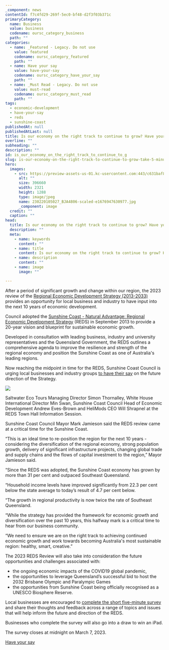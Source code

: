 ```yaml
---
_component: news
contentId: f7c4fd29-269f-5ec0-bf48-d2f3f03b371c
primaryCategory:
  name: Business
  value: business
  codename: oursc_category_business
  path: ""
categories:
  - name: _Featured - Legacy. Do not use
    value: featured
    codename: oursc_category_featured
    path: ""
  - name: Have your say
    value: have-your-say
    codename: oursc_category_have_your_say
    path: ""
  - name: _Must Read - Legacy. Do not use
    value: must-read
    codename: oursc_category_must_read
    path: ""
tags:
  - economic-development
  - have-your-say
  - reds
  - sunshine-coast
publishedAt: null
publishedAtLast: null
title: Is our economy on the right track to continue to grow? Have your say
overline: ""
subheading: ""
description: ""
id: is_our_economy_on_the_right_track_to_continue_to_g
slug: is-our-economy-on-the-right-track-to-continue-to-grow-take-5-minutes-and-have-your-say
hero:
  images:
    - src: https://preview-assets-us-01.kc-usercontent.com:443/c631baf8-1b46-001f-580c-d0001b68b4a8/576d1f8f-bce2-4f3e-b29a-bb961d16b661/230220105027_BJA4806-scaled-e1676947630977.jpg
      alt: ""
      size: 396660
      width: 2321
      height: 1288
      type: image/jpeg
      name: 230220105027_BJA4806-scaled-e1676947630977.jpg
      _component: image
  credit: ""
  caption: ""
head:
  title: Is our economy on the right track to continue to grow? Have your say
  description: ""
  meta:
    - name: keywords
      content: ""
    - name: title
      content: Is our economy on the right track to continue to grow? Have your say
    - name: description
      content: ""
    - name: image
      image: ""

---
```

After a period of significant growth and change within our region, the 2023 review of the [Regional Economic Development Strategy (2013-2033)](https://www.sunshinecoast.qld.gov.au/Council/Planning-and-Projects/Regional-Strategies/Regional-Economic-Development-Strategy-2013-to-2033)
&#x20;provides an opportunity for local business and industry to have input into the next 10 years of economic development. 

Council adopted the [Sunshine Coast - Natural Advantage: Regional Economic Development Strategy](https://invest.sunshinecoast.qld.gov.au/wp-content/uploads/2022/02/regional_economic_development_strategy_2013.pdf)
&#x20;(REDS) in September 2013 to provide a 20-year vision and blueprint for sustainable economic growth.

Developed in consultation with leading business, industry and university representatives and the Queensland Government, the REDS outlines a comprehensive agenda to improve the resilience and strength of the regional economy and position the Sunshine Coast as one of Australia's leading regions.

Now reaching the midpoint in time for the REDS, Sunshine Coast Council is urging local businesses and industry groups [to have their say](https://www.surveymonkey.com/r/QK6D2YG)
&#x20;on the future direction of the Strategy.

![](https://preview-assets-us-01.kc-usercontent.com:443/c631baf8-1b46-001f-580c-d0001b68b4a8/9a88092d-2a80-4c43-9b77-0b5e4005fe86/230220092435_BJA4726-1-1024x600.jpg)

Saltwater Eco Tours Managing Director Simon Thornalley, White House International Director Min Swan, Sunshine Coast Council Head of Economic Development Andrew Eves-Brown and HeliMods CEO Will Shrapnel at the REDS Town Hall Information Session.

Sunshine Coast Council Mayor Mark Jamieson said the REDS review came at a critical time for the Sunshine Coast.

“This is an ideal time to re-position the region for the next 10 years - considering the diversification of the regional economy, strong population growth, delivery of significant infrastructure projects, changing global trade and supply chains and the flows of capital investment to the region,” Mayor Jamieson said.

“Since the REDS was adopted, the Sunshine Coast economy has grown by more than 31 per cent and outpaced Southeast Queensland.

“Household income levels have improved significantly from 22.3 per cent below the state average to today’s result of 4.7 per cent below.

“The growth in regional productivity is now twice the rate of Southeast Queensland.

“While the strategy has provided the framework for economic growth and diversification over the past 10 years, this halfway mark is a critical time to hear from our business community.

“We need to ensure we are on the right track to achieving continued economic growth and work towards becoming Australia's most sustainable region: healthy, smart, creative.”

The 2023 REDS Review will also take into consideration the future opportunities and challenges associated with:

*   the ongoing economic impacts of the COVID19 global pandemic,
*   the opportunities to leverage Queensland’s successful bid to host the 2032 Brisbane Olympic and Paralympic Games
*   the opportunities from Sunshine Coast being officially recognised as a UNESCO Biosphere Reserve.

Local businesses are encouraged to [complete the short five-minute survey](https://www.surveymonkey.com/r/QK6D2YG)
&#x20;and share their thoughts and feedback across a range of topics and issues that will help inform the future and direction of the REDS.

Businesses who complete the survey will also go into a draw to win an iPad.

The survey closes at midnight on March 7, 2023.

[Have your say](https://www.surveymonkey.com/r/QK6D2YG)
